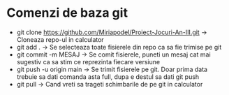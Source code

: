 # Comenzi de baza git

- git clone https://github.com/Miriapodel/Proiect-Jocuri-An-III.git    -> Cloneaza repo-ul in calculator
- git add .    -> Se selecteaza toate fisierele din repo ca sa fie trimise pe git
- git commit -m MESAJ    -> Se comit fisierele, puneti un mesaj cat mai sugestiv ca sa stim ce reprezinta fiecare versiune
- git push -u origin main    -> Se trimit fisierele pe git. Doar prima data trebuie sa dati comanda asta full, dupa e destul sa dati git push
- git pull  -> Cand vreti sa trageti schimbarile de pe git in calculator
